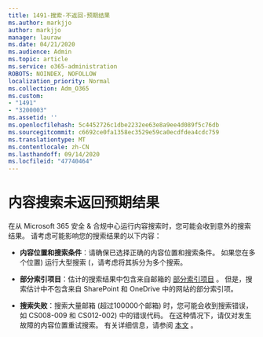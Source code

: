 ```yaml
---
title: 1491-搜索-不返回-预期结果
ms.author: markjjo
author: markjjo
manager: lauraw
ms.date: 04/21/2020
ms.audience: Admin
ms.topic: article
ms.service: o365-administration
ROBOTS: NOINDEX, NOFOLLOW
localization_priority: Normal
ms.collection: Adm_O365
ms.custom:
- "1491"
- "3200003"
ms.assetid: ''
ms.openlocfilehash: 5c4452726c1dbe2232ee63e8a9ee4d089f5c76db
ms.sourcegitcommit: c6692ce0fa1358ec3529e59ca0ecdfdea4cdc759
ms.translationtype: MT
ms.contentlocale: zh-CN
ms.lasthandoff: 09/14/2020
ms.locfileid: "47740464"
---
```

# <a name="content-search-not-returning-expected-results"></a>内容搜索未返回预期结果

在从 Microsoft 365 安全 & 合规中心运行内容搜索时，您可能会收到意外的搜索结果。 请考虑可能影响您的搜索结果的以下内容：

- **内容位置和搜索条件**：请确保已选择正确的内容位置和搜索条件。 如果您在多个位置) 运行大型搜索 (，请考虑将其拆分为多个搜索。

- **部分索引项目**：估计的搜索结果中包含来自邮箱的  [部分索引项目](https://docs.microsoft.com/microsoft-365/compliance/partially-indexed-items-in-content-search) 。 但是，搜索估计中不包含来自 SharePoint 和 OneDrive 中的网站的部分索引项。

- **搜索失败**：搜索大量邮箱 (超过100000个邮箱) 时，您可能会收到搜索错误，如 CS008-009 和 CS012-002) 中的错误代码。 在这种情况下，请仅对发生故障的内容位置重试搜索。 有关详细信息，请参阅  [本文](https://docs.microsoft.com/microsoft-365/compliance/retry-failed-content-search) 。
